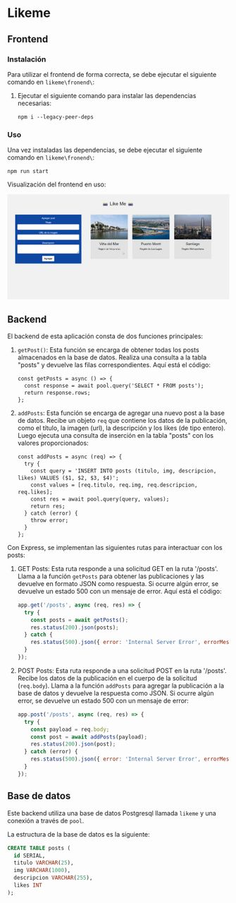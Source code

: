 # Likeme

## Frontend

### Instalación

Para utilizar el frontend de forma correcta, se debe ejecutar el siguiente comando en `likeme\fronend\`:

1. Ejecutar el siguiente comando para instalar las dependencias necesarias:
   ```
   npm i --legacy-peer-deps
   ```

### Uso

Una vez instaladas las dependencias, se debe ejecutar el siguiente comando en `likeme\fronend\`:
   ```
   npm run start
   ```
Visualización del frontend en uso:

![Frontend Like Me](/likeme.png)

## Backend

El backend de esta aplicación consta de dos funciones principales:

1. `getPost()`:
   Esta función se encarga de obtener todas los posts almacenados en la base de datos. Realiza una consulta a la tabla "posts" y devuelve las filas correspondientes. Aquí está el código:

   ```
   const getPosts = async () => {
     const response = await pool.query('SELECT * FROM posts');
     return response.rows;
   };
   ```

2. `addPosts`:
   Esta función se encarga de agregar una nuevo post a la base de datos. Recibe un objeto `req` que contiene los datos de la publicación, como el título, la imagen (url), la descripción y los likes (de tipo entero). Luego ejecuta una consulta de inserción en la tabla "posts" con los valores proporcionados:

   ```
   const addPosts = async (req) => {
     try {
       const query = 'INSERT INTO posts (titulo, img, descripcion, likes) VALUES ($1, $2, $3, $4)';
       const values = [req.titulo, req.img, req.descripcion, req.likes];
       const res = await pool.query(query, values);
       return res;
     } catch (error) {
       throw error;
     }
   };
   ```

Con Express, se implementan las siguientes rutas para interactuar con los posts:

1. GET Posts:
   Esta ruta responde a una solicitud GET en la ruta '/posts'. Llama a la función `getPosts` para obtener las publicaciones y las devuelve en formato JSON como respuesta. Si ocurre algún error, se devuelve un estado 500 con un mensaje de error. Aquí está el código:

   ```javascript
   app.get('/posts', async (req, res) => {
     try {
       const posts = await getPosts();
       res.status(200).json(posts);
     } catch {
       res.status(500).json({ error: 'Internal Server Error', errorMessage: error.message });
     }
   });
   ```

2. POST Posts:
   Esta ruta responde a una solicitud POST en la ruta '/posts'. Recibe los datos de la publicación en el cuerpo de la solicitud (`req.body`). Llama a la función `addPosts` para agregar la publicación a la base de datos y devuelve la respuesta como JSON. Si ocurre algún error, se devuelve un estado 500 con un mensaje de error:

   ```javascript
   app.post('/posts', async (req, res) => {
     try {
       const payload = req.body;
       const post = await addPosts(payload);
       res.status(200).json(post);
     } catch (error) {
       res.status(500).json({ error: 'Internal Server Error', errorMessage: error.message });
     }
   });
   ```

## Base de datos

Este backend utiliza una base de datos Postgresql llamada `likeme` y una conexión a través de `pool`. 

La estructura de la base de datos es la siguiente: 

```sql
CREATE TABLE posts (
  id SERIAL,
  titulo VARCHAR(25),
  img VARCHAR(1000),
  descripcion VARCHAR(255),
  likes INT
);
```
